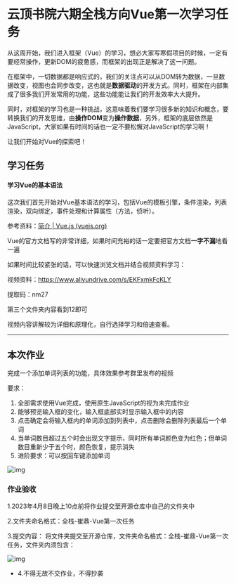 #  云顶书院六期全栈方向Vue第一次学习任务

从这周开始，我们进入框架（Vue）的学习，想必大家写寒假项目的时候，一定有要经常操作，更新DOM的疲惫感，而框架的出现正是解决了这一问题。

在框架中，一切数据都是响应式的，我们的关注点可以从DOM转为数据，一旦数据改变，视图也会同步改变，这也就是**数据驱动**的开发方式。同时，框架在内部集成了很多我们开发常用的功能，这些功能能让我们的开发效率大大提升。

同时，对框架的学习也是一种挑战，这意味着我们要学习很多新的知识和概念，要转换我们的开发思维，由**操作DOM**变为**操作数据**，另外，框架的底层依然是JavaScript，大家如果有时间的话也一定不要松懈对JavaScript的学习啊！

让我们开始对Vue的探索吧！

## 学习任务

#### 学习Vue的基本语法

这次我们首先开始对Vue基本语法的学习，包括Vue的模板引擎，条件渲染，列表渲染，双向绑定，事件处理和计算属性（方法，侦听）。

参考资料：[简介 | Vue.js (vuejs.org)](https://cn.vuejs.org/guide/introduction.html)

Vue的官方文档写的非常详细，如果时间充裕的话一定要把官方文档**一字不漏**地看一遍

如果时间比较紧张的话，可以快速浏览文档并结合视频资料学习：

视频资料：https://www.aliyundrive.com/s/EKFxmkFcKLY

提取码：nm27 

第三个文件夹内容看到12即可

视频内容讲解较为详细和原理化，自行选择学习和倍速查看。



------

## 本次作业

完成一个添加单词列表的功能，具体效果参考群里发布的视频

要求：

1. 全部需求使用Vue完成，使用原生JavaScript的视为未完成作业
2. 能够预览输入框的变化，输入框底部实时显示输入框中的内容
3. 点击确定会将输入框内的单词添加到列表中，点击删除会删除列表最后一个单词
4. 当单词数目超过五个时会出现文字提示，同时所有单词颜色变为红色；但单词数目重新少于五个时，颜色恢复，提示消失
5. 进阶要求：可以按回车键添加单词



![img](https://cd-mapbed.oss-cn-beijing.aliyuncs.com/QQ%E6%88%AA%E5%9B%BE20230401214737.png)

### 作业验收

1.2023年4月8日晚上10点前将作业提交至开源仓库中自己的文件夹中

2.文件夹命名格式：全栈-崔鼎-Vue第一次任务

3.提交内容： 将文件夹提交至开源仓库，文件夹命名格式：全栈-崔鼎-Vue第一次任务，文件夹内须包含：

![img](https://beyondclouds.oss-cn-beijing.aliyuncs.com/blog/images/b39646a0-d7f6-4bf6-b06a-8e68148590b4.png)

- 4.不得无故不交作业，不得抄袭